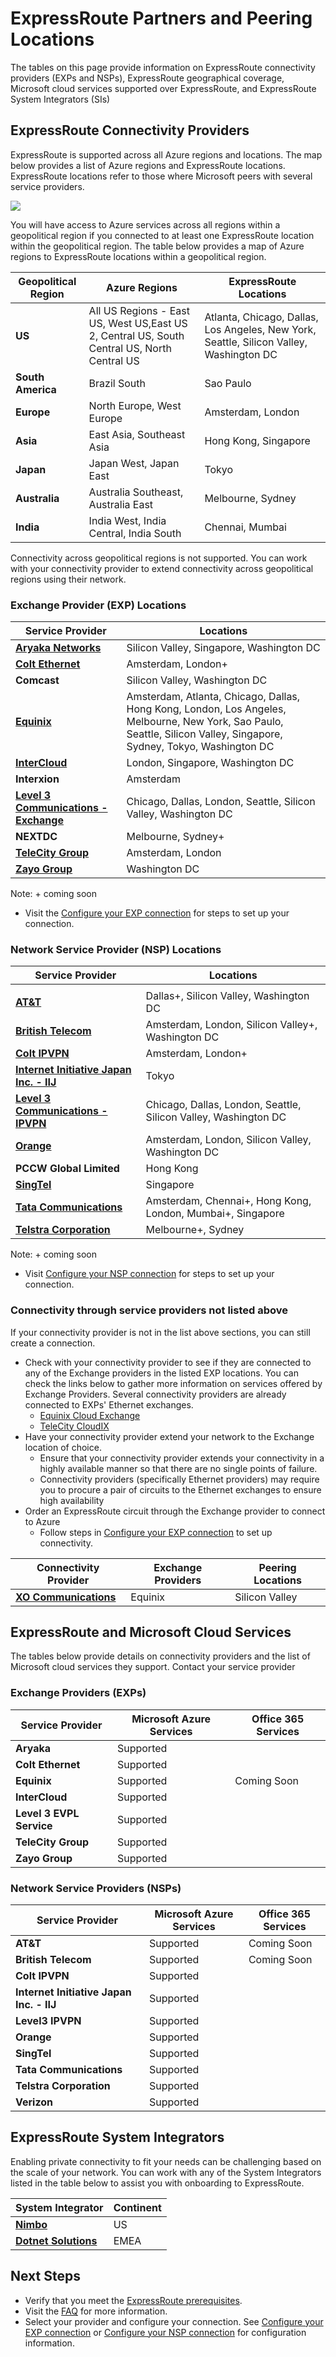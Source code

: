 <properties
   pageTitle="ExpressRoute Locations"
   description="This page provides a detailed overview of locations where services are offered and how to connect to Azure regions."
   services="expressroute"
   documentationCenter="na"
   authors="cherylmc"
   manager="adinah"
   editor="tysonn" />
<tags 
   ms.service="expressroute"
   ms.devlang="na"
   ms.topic="article"
   ms.tgt_pltfrm="na"
   ms.workload="infrastructure-services"
   ms.date="05/13/2015"
   ms.author="cherylmc" />

# ExpressRoute Partners and Peering Locations
The tables on this page provide information on ExpressRoute connectivity providers (EXPs and NSPs), ExpressRoute geographical coverage, Microsoft cloud services supported over ExpressRoute, and ExpressRoute System Integrators (SIs)

## ExpressRoute Connectivity Providers
ExpressRoute is supported across all Azure regions and locations. The map below provides a list of Azure regions and ExpressRoute locations. ExpressRoute locations refer to those where Microsoft peers with several service providers.
 
![](./media/expressroute-locations/expressroute-locations-map.png)

You will have access to Azure services across all regions within a geopolitical region if you connected to at least one ExpressRoute location within the geopolitical region. The table below provides a map of Azure regions to ExpressRoute locations within a geopolitical region.

|**Geopolitical Region**|**Azure Regions**|**ExpressRoute Locations**|
|---|---|---|
|**US**|All US Regions - East US, West US,East US 2, Central US, South Central US, North Central US|Atlanta, Chicago, Dallas, Los Angeles, New York, Seattle, Silicon Valley, Washington DC|
|**South America**|Brazil South|Sao Paulo|
|**Europe**|North Europe, West Europe|Amsterdam, London|
|**Asia**|East Asia, Southeast Asia|Hong Kong, Singapore|
|**Japan**|Japan West, Japan East|Tokyo|
|**Australia**|Australia Southeast, Australia East|Melbourne, Sydney|
|**India**|India West, India Central, India South|Chennai, Mumbai|

Connectivity across geopolitical regions is not supported. You can work with your connectivity provider to extend connectivity across geopolitical regions using their network.


### Exchange Provider (EXP) Locations

| **Service Provider**                                                                                                           | **Locations**                                                                                                                                        |
|--------------------------------------------------------------------------------------------------------------------------------|-----------------------------------------------------------------------------------------------------------------------------------------------------------------------|
| **[Aryaka Networks]( http://www.aryaka.com/)**                                                                                                 | Silicon Valley, Singapore, Washington DC                                                                                                                              |
| **[Colt Ethernet]( http://www.colt.net/uk/en/news/colt-announces-dedicated-cloud-access-for-microsoft-azure-services-en.htm)** | Amsterdam, London+                                                                                                                                                    |
| **Comcast**                                                                                                                    | Silicon Valley, Washington DC                                                                                                                                         |
| **[Equinix](http://www.equinix.com/solutions/partner-solutions/Microsoft-windows-azure/)**                                     | Amsterdam, Atlanta, Chicago, Dallas, Hong Kong, London, Los Angeles, Melbourne, New York, Sao Paulo, Seattle, Silicon Valley, Singapore, Sydney, Tokyo, Washington DC |
| **[InterCloud]( https://www.intercloud.com/)**                                                                                 | London, Singapore, Washington DC                                                                                                                                      |
| **Interxion**                                                                                                                  | Amsterdam                                                                                                                                                             |
| **[Level 3 Communications - Exchange]( http://your.level3.com/LP=882?WT.tsrc=02192014LP882AzureVanityAzureText)**              | Chicago, Dallas, London, Seattle, Silicon Valley, Washington DC                                                                                                       |
| **NEXTDC**                                                                                                                     | Melbourne, Sydney+                                                                                                                                                    |
| **[TeleCity Group]( http://www.telecitygroup.com/investor-centre/news_details.htm?locid=03100500400b00d&xml)**                 | Amsterdam, London                                                                                                                                                     |
| **[Zayo Group]( http://www.zayo.com/)**                                                                                        | Washington DC                                                                                                                                                         |

 Note: + coming soon

-  Visit the [Configure your EXP connection](expressroute-configuring-exps.md) for steps to set up your connection.

### Network Service Provider (NSP) Locations


| **Service Provider**                                                                                                              | **Locations**                                                   |
|-----------------------------------------------------------------------------------------------------------------------------------|-----------------------------------------------------------------|
|                                                                                                                                   |                                                                 |
| **[AT&T]( https://www.synaptic.att.com/clouduser/html/productdetail/ATT_NetBond.htm)**                                            | Dallas+, Silicon Valley, Washington DC                          |
| **[British Telecom]( http://www.globalservices.bt.com/uk/en/news/bt_to_provide_connectivity_to_microsoft_azure)**                 | Amsterdam, London, Silicon Valley+, Washington DC               |
| **[Colt IPVPN]( http://www.colt.net/uk/en/news/colt-announces-dedicated-cloud-access-for-microsoft-azure-services-en.htm)**       | Amsterdam, London+                                              |
| **[Internet Initiative Japan Inc. - IIJ](http://www.iij.ad.jp/en/news/pressrelease/2013/pdf/Azure_E.pdf)**                        | Tokyo                                                           |
| **[Level 3 Communications - IPVPN]( http://your.level3.com/LP=882?WT.tsrc=02192014LP882AzureVanityAzureText)**                    | Chicago, Dallas, London, Seattle, Silicon Valley, Washington DC |
| **[Orange]( http://www.orange-business.com/)**                                                                                    | Amsterdam, London, Silicon Valley, Washington DC                |
| **PCCW Global Limited**                                                                                                           | Hong Kong                                                       |
| **[SingTel]( http://info.singtel.com/about-us/news-releases/singtel-provide-secure-private-access-microsoft-azure-public-cloud)** | Singapore                                                       |
| **[Tata Communications](http://www.tatacommunications.com/lp/izo/azure/azure_index.html)**                                        | Amsterdam, Chennai+, Hong Kong, London, Mumbai+, Singapore      |
| **[Telstra Corporation]( http://www.telstra.com.au/business-enterprise/network-services/networks/cloud-direct-connect/)**         | Melbourne+, Sydney                                              |

 Note: + coming soon

- Visit [Configure your NSP connection](expressroute-configuring-nsps.md) for steps to set up your connection.

### Connectivity through service providers not listed above

If your connectivity provider is not in the list above sections, you can still create a connection.

- Check with your connectivity provider to see if they are connected to any of the Exchange providers in the listed EXP locations. You can check the links below to gather more information on services offered by Exchange Providers. Several connectivity providers are already connected to EXPs' Ethernet exchanges.
	- [Equinix Cloud Exchange](http://www.equinix.com/services/interconnection-connectivity/cloud-exchange/) 
	- [TeleCity CloudIX](http://www.telecitygroup.com/colocation-services/cloud-ix.htm)
- Have your connectivity provider extend your network to the Exchange location of choice.
	- Ensure that your connectivity provider extends your connectivity in a highly available manner so that there are no single points of failure.
	- Connectivity providers (specifically Ethernet providers) may require you to procure a pair of circuits to the Ethernet exchanges to ensure high availability 
- Order an ExpressRoute circuit through the Exchange provider to connect to Azure
	- Follow steps in [Configure your EXP connection](expressroute-configuring-exps.md) to set up connectivity.

|**Connectivity Provider**|**Exchange Providers**|**Peering Locations**|
|---|---|---|
|**[XO Communications](http://www.xo.com/)**|Equinix|Silicon Valley|


## ExpressRoute and Microsoft Cloud Services
The tables below provide details on connectivity providers and the list of Microsoft cloud services they support. Contact your service provider

### Exchange Providers (EXPs)

|**Service Provider**|**Microsoft Azure Services**|**Office 365 Services**|
|---|---|---|
|**Aryaka**|Supported||
|**Colt Ethernet**|Supported||
|**Equinix**|Supported|Coming Soon|
|**InterCloud**|Supported||
|**Level 3 EVPL Service**|Supported||
|**TeleCity Group**|Supported||
|**Zayo Group**|Supported||

### Network Service Providers (NSPs)

|**Service Provider**|**Microsoft Azure Services**|**Office 365 Services**|
|---|---|---|
|**AT&T**|Supported|Coming Soon|
|**British Telecom**|Supported|Coming Soon|
|**Colt IPVPN**|Supported||
|**Internet Initiative Japan Inc. - IIJ**|Supported||
|**Level3 IPVPN**|Supported||
|**Orange**|Supported|| 
|**SingTel**|Supported||
|**Tata Communications**|Supported||
|**Telstra Corporation**|Supported||
|**Verizon**|Supported|| 


## ExpressRoute System Integrators
Enabling private connectivity to fit your needs can be challenging based on the scale of your network. You can work with any of the System Integrators listed in the table below to assist you with onboarding to ExpressRoute. 


|**System Integrator**|**Continent**|
|---|---|
|**[Nimbo](http://www.nimbo.com/)**|US||
|**[Dotnet Solutions](http://www.dotnetsolutions.co.uk/)**|EMEA|

## Next Steps
- Verify that you meet the [ExpressRoute prerequisites](expressroute-prerequisites.md).
- Visit the [FAQ](expressroute-faqs.md) for more information.
- Select your provider and configure your connection. See 
[Configure your EXP connection](expressroute-configuring-exps.md) or [Configure your NSP connection](expressroute-configuring-nsps.md) for configuration information.
